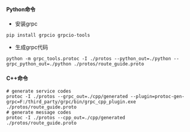 #### Python命令

- 安装grpc

```
pip install grpcio grpcio-tools
```

- 生成grpc代码

```shell
python -m grpc_tools.protoc -I ./protos --python_out=./python --grpc_python_out=./python ./protos/route_guide.proto
```

#### C++命令

```shell
# generate service codes
protoc -I ./protos --grpc_out=./cpp/generated --plugin=protoc-gen-grpc=F:/third_party/grpc/bin/grpc_cpp_plugin.exe ./protos/route_guide.proto
# generate message codes
protoc -I ./protos --cpp_out=./cpp/generated ./protos/route_guide.proto
```